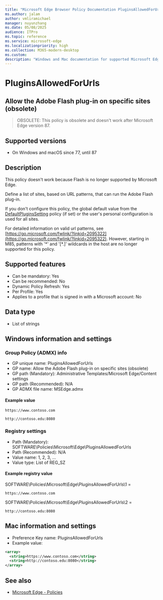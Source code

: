```yaml
---
title: "Microsoft Edge Browser Policy Documentation PluginsAllowedForUrls"
ms.author: jalam
author: vmliramichael
manager: nuyunzhang
ms.date: 05/08/2025
audience: ITPro
ms.topic: reference
ms.service: microsoft-edge
ms.localizationpriority: high
ms.collection: M365-modern-desktop
ms.custom:
description: "Windows and Mac documentation for supported Microsoft Edge Browser policy: Allow the Adobe Flash plug-in on specific sites (obsolete)"
---
```


<!--THIS FILE IS AUTOMATICALLY GENERATED. MANUAL CHANGES WILL BE OVERWRITTEN.-->
<!--Please contact the Microsoft Edge Manageability team with any questions.-->

# PluginsAllowedForUrls

## Allow the Adobe Flash plug-in on specific sites (obsolete)
> OBSOLETE: This policy is obsolete and doesn't work after Microsoft Edge version 87.

## Supported versions

- On Windows and macOS since 77, until 87

## Description

This policy doesn't work because Flash is no longer supported by Microsoft Edge.

Define a list of sites, based on URL patterns, that can run the Adobe Flash plug-in.

If you don't configure this policy, the global default value from the [DefaultPluginsSetting](DefaultPluginsSetting.md) policy (if set) or the user's personal configuration is used for all sites.

For detailed information on valid url patterns, see [https://go.microsoft.com/fwlink/?linkid=2095322](https://go.microsoft.com/fwlink/?linkid=2095322). However, starting in M85, patterns with '\*' and '[\*.]' wildcards in the host are no longer supported for this policy.

## Supported features

- Can be mandatory: Yes
- Can be recommended: No
- Dynamic Policy Refresh: Yes
- Per Profile: Yes
- Applies to a profile that is signed in with a Microsoft account: No

## Data type

- List of strings

## Windows information and settings

### Group Policy (ADMX) info

- GP unique name: PluginsAllowedForUrls
- GP name: Allow the Adobe Flash plug-in on specific sites (obsolete)
- GP path (Mandatory): Administrative Templates/Microsoft Edge/Content settings
- GP path (Recommended): N/A
- GP ADMX file name: MSEdge.admx

#### Example value

```
https://www.contoso.com
```

```
http://contoso.edu:8080
```

### Registry settings

- Path (Mandatory): SOFTWARE\Policies\Microsoft\Edge\PluginsAllowedForUrls
- Path (Recommended): N/A
- Value name: 1, 2, 3, ...
- Value type: List of REG_SZ

#### Example registry value

SOFTWARE\Policies\Microsoft\Edge\PluginsAllowedForUrls\1 =
```
https://www.contoso.com
```

SOFTWARE\Policies\Microsoft\Edge\PluginsAllowedForUrls\2 =
```
http://contoso.edu:8080
```




## Mac information and settings

- Preference Key name: PluginsAllowedForUrls
- Example value:

```xml
<array>
  <string>https://www.contoso.com</string>
  <string>http://contoso.edu:8080</string>
</array>
```

## See also
- [Microsoft Edge - Policies](../microsoft-edge-policies.md)
